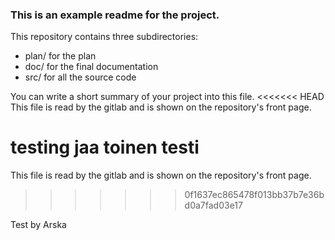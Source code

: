 ### This is an example readme for the project.

This repository contains three subdirectories:

* plan/ for the plan 
* doc/  for the final documentation
* src/  for all the source code

You can write a short summary of your project into this file.
<<<<<<< HEAD
This file is read by the gitlab and is shown on the repository's front page.

testing
jaa toinen testi
=======
This file is read by the gitlab and is shown on the repository's front page.
>>>>>>> 0f1637ec865478f013bb37b7e36bd0a7fad03e17

Test by Arska
